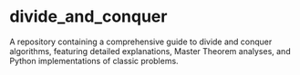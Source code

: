 # divide_and_conquer
A repository containing a comprehensive guide to divide and conquer algorithms, featuring detailed explanations, Master Theorem analyses, and Python implementations of classic problems.
